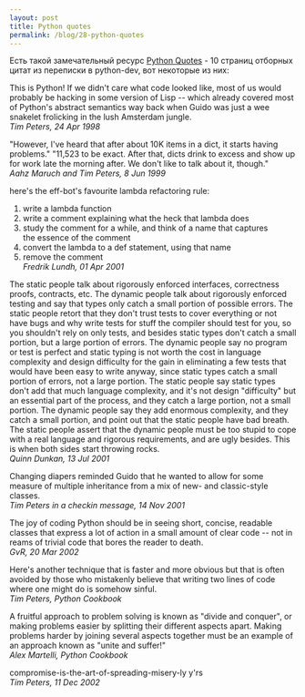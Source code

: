 ```yaml
---
layout: post
title: Python quotes
permalink: /blog/28-python-quotes
---
```

Есть такой замечательный ресурс [Python Quotes](http://www.amk.ca/quotations/python-quotes/) - 10 страниц отборных цитат из переписки в python-dev, вот некоторые из них:

This is Python! If we didn't care what code looked like, most of us would probably be hacking in some version of Lisp -- which already covered most of Python's abstract semantics way back when Guido was just a wee snakelet frolicking in the lush Amsterdam jungle.  
*Tim Peters, 24 Apr 1998*
<!--more-->

"However, I've heard that after about 10K items in a dict, it starts having problems."
"11,523 to be exact. After that, dicts drink to excess and show up for work late the morning after. We don't like to talk about it, though."  
*Aahz Maruch and Tim Peters, 8 Jun 1999*

here's the eff-bot's favourite lambda refactoring rule:  
1) write a lambda function  
2) write a comment explaining what the heck that lambda does  
3) study the comment for a while, and think of a name that captures  
the essence of the comment  
4) convert the lambda to a def statement, using that name  
5) remove the comment  
*Fredrik Lundh, 01 Apr 2001*

The static people talk about rigorously enforced interfaces, correctness proofs, contracts, etc. The dynamic people talk about rigorously enforced testing and say that types only catch a small portion of possible errors. The static people retort that they don't trust tests to cover everything or not have bugs and why write tests for stuff the compiler should test for you, so you shouldn't rely on only tests, and besides static types don't catch a small portion, but a large portion of errors. The dynamic people say no program or test is perfect and static typing is not worth the cost in language complexity and design difficulty for the gain in eliminating a few tests that would have been easy to write anyway, since static types catch a small portion of errors, not a large portion. The static people say static types don't add that much language complexity, and it's not design "difficulty" but an essential part of the process, and they catch a large portion, not a small portion. The dynamic people say they add enormous complexity, and they catch a small portion, and point out that the static people have bad breath. The static people assert that the dynamic people must be too stupid to cope with a real language and rigorous requirements, and are ugly besides.
This is when both sides start throwing rocks.  
*Quinn Dunkan, 13 Jul 2001*

Changing diapers reminded Guido that he wanted to allow for some measure of multiple inheritance from a mix of new- and classic-style classes.  
*Tim Peters in a checkin message, 14 Nov 2001*

The joy of coding Python should be in seeing short, concise, readable classes that express a lot of action in a small amount of clear code -- not in reams of trivial code that bores the reader to death.  
*GvR, 20 Mar 2002*

Here's another technique that is faster and more obvious but that is often avoided by those who mistakenly believe that writing two lines of code where one might do is somehow sinful.  
*Tim Peters, Python Cookbook*

A fruitful approach to problem solving is known as "divide and conquer", or making problems easier by splitting their different aspects apart. Making problems harder by joining several aspects together must be an example of an approach known as "unite and suffer!"  
*Alex Martelli, Python Cookbook*

compromise-is-the-art-of-spreading-misery-ly y'rs  
*Tim Peters, 11 Dec 2002*